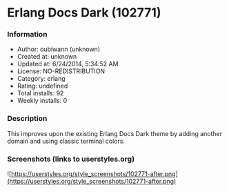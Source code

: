 # Erlang Docs Dark (102771)

### Information
- Author: oubiwann (unknown)
- Created at: unknown
- Updated at: 6/24/2014, 5:34:52 AM
- License: NO-REDISTRIBUTION
- Category: erlang
- Rating: undefined
- Total installs: 92
- Weekly installs: 0


### Description
This improves upon the existing Erlang Docs Dark theme by adding another domain and using classic terminal colors.


### Screenshots (links to userstyles.org)
![https://userstyles.org/style_screenshots/102771-after.png](https://userstyles.org/style_screenshots/102771-after.png)


